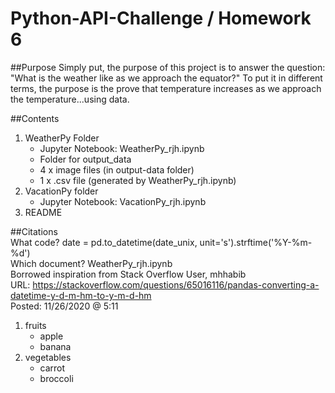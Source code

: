# Python-API-Challenge /  Homework 6
##Purpose
Simply put, the purpose of this project is to answer the question: "What is the weather like as we approach the equator?"  To put it in different terms, the purpose is the prove that temperature increases as we approach the temperature...using data.

##Contents
1. WeatherPy Folder
     * Jupyter Notebook:  WeatherPy_rjh.ipynb
     * Folder for output_data
     * 4 x image files (in output-data folder)
     * 1 x .csv file (generated by WeatherPy_rjh.ipynb)
2. VacationPy folder
     * Jupyter Notebook: VacationPy_rjh.ipynb
3. README
 
##Citations  
What code?  date = pd.to_datetime(date_unix, unit='s').strftime('%Y-%m-%d')  
Which document?  WeatherPy_rjh.ipynb  
Borrowed inspiration from Stack Overflow User, mhhabib  
URL: https://stackoverflow.com/questions/65016116/pandas-converting-a-datetime-y-d-m-hm-to-y-m-d-hm  
Posted:  11/26/2020 @ 5:11

1. fruits
     * apple
     * banana
2. vegetables
     - carrot
     - broccoli
